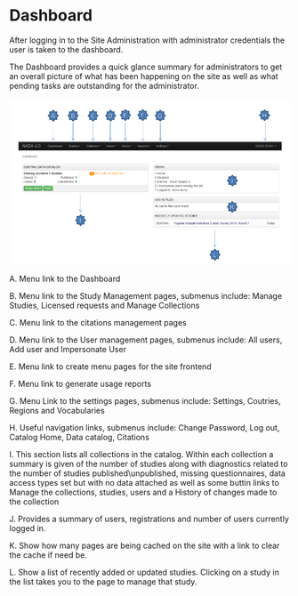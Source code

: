 # Dashboard

After logging in to the Site Administration with administrator credentials the user is taken to the dashboard.

The Dashboard provides a quick glance summary for administrators to get an overall picture of what has been happening on the site as well as what pending tasks are outstanding for the administrator. 

![](/images/dashboard-overview.png)
 
A.	Menu link to the Dashboard

B.	Menu link to the Study Management pages, submenus include: Manage Studies, Licensed requests and Manage Collections

C.	Menu link to the citations management pages

D.	Menu link to the User management pages, submenus include: All users, Add user and Impersonate User

E.	Menu link to create menu pages for the site frontend

F.	Menu link to generate usage reports

G.	Menu Link to the settings pages, submenus include: Settings, Coutries, Regions and Vocabularies

H.	Useful navigation links, submenus include: Change Password, Log out, Catalog Home, Data catalog, Citations

I.	This section lists all collections in the catalog. Within each collection a summary is given of the number of studies along with diagnostics related to the number of studies published\unpublished, missing questionnaires, data access types set but with no data attached as well as some buttin links to Manage the collections, studies, users and a History of changes made to the collection

J.	Provides a summary of users, registrations and number of users currently logged in.

K.	Show how many pages are being cached on the site with a link to clear the cache if need be.

L.	Show a list of recently added or updated studies. Clicking on a study in the list takes you to the page to manage that study.
